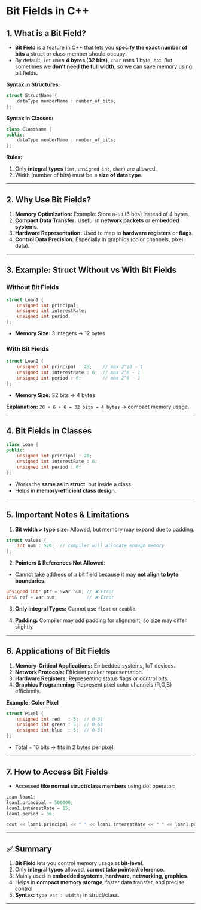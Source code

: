 # **Bit Fields in C++**

## **1. What is a Bit Field?**

* **Bit Field** is a feature in C++ that lets you **specify the exact number of bits** a struct or class member should occupy.
* By default, `int` uses **4 bytes (32 bits)**, `char` uses 1 byte, etc. But sometimes we **don’t need the full width**, so we can save memory using bit fields.

**Syntax in Structures:**

```cpp
struct StructName {
    dataType memberName : number_of_bits;
};
```

**Syntax in Classes:**

```cpp
class ClassName {
public:
    dataType memberName : number_of_bits;
};
```

**Rules:**

1. Only **integral types** (`int`, `unsigned int`, `char`) are allowed.
2. Width (number of bits) must be **≤ size of data type**.

---

## **2. Why Use Bit Fields?**

1. **Memory Optimization:**
   Example: Store `0-63` (6 bits) instead of 4 bytes.
2. **Compact Data Transfer:** Useful in **network packets** or **embedded systems**.
3. **Hardware Representation:** Used to map to **hardware registers** or **flags**.
4. **Control Data Precision:** Especially in graphics (color channels, pixel data).

---

## **3. Example: Struct Without vs With Bit Fields**

### **Without Bit Fields**

```cpp
struct Loan1 {
    unsigned int principal;
    unsigned int interestRate;
    unsigned int period;
};
```

* **Memory Size:** 3 integers → 12 bytes

### **With Bit Fields**

```cpp
struct Loan2 {
    unsigned int principal : 20;    // max 2^20 - 1
    unsigned int interestRate : 6;  // max 2^6 - 1
    unsigned int period : 6;        // max 2^6 - 1
};
```

* **Memory Size:** 32 bits → 4 bytes

**Explanation:**
`20 + 6 + 6 = 32 bits = 4 bytes` → compact memory usage.

---

## **4. Bit Fields in Classes**

```cpp
class Loan {
public:
    unsigned int principal : 20;
    unsigned int interestRate : 6;
    unsigned int period : 6;
};
```

* Works the **same as in struct**, but inside a class.
* Helps in **memory-efficient class design**.

---

## **5. Important Notes & Limitations**

1. **Bit width > type size:** Allowed, but memory may expand due to padding.

```cpp
struct values {
    int num : 520;  // compiler will allocate enough memory
};
```

2. **Pointers & References Not Allowed:**

* Cannot take address of a bit field because it may **not align to byte boundaries**.

```cpp
unsigned int* ptr = &var.num; // ❌ Error
int& ref = var.num;           // ❌ Error
```

3. **Only Integral Types:** Cannot use `float` or `double`.

4. **Padding:** Compiler may add padding for alignment, so size may differ slightly.

---

## **6. Applications of Bit Fields**

1. **Memory-Critical Applications:** Embedded systems, IoT devices.
2. **Network Protocols:** Efficient packet representation.
3. **Hardware Registers:** Representing status flags or control bits.
4. **Graphics Programming:** Represent pixel color channels (R,G,B) efficiently.

**Example: Color Pixel**

```cpp
struct Pixel {
    unsigned int red   : 5;  // 0-31
    unsigned int green : 6;  // 0-63
    unsigned int blue  : 5;  // 0-31
};
```

* Total = 16 bits → fits in 2 bytes per pixel.

---

## **7. How to Access Bit Fields**

* Accessed **like normal struct/class members** using dot operator:

```cpp
Loan loan1;
loan1.principal = 500000;
loan1.interestRate = 15;
loan1.period = 36;

cout << loan1.principal << " " << loan1.interestRate << " " << loan1.period;
```

---

## ✅ **Summary**

1. **Bit Field** lets you control memory usage at **bit-level**.
2. Only **integral types** allowed, **cannot take pointer/reference**.
3. Mainly used in **embedded systems, hardware, networking, graphics**.
4. Helps in **compact memory storage**, faster data transfer, and precise control.
5. **Syntax:** `type var : width;` in struct/class.

---